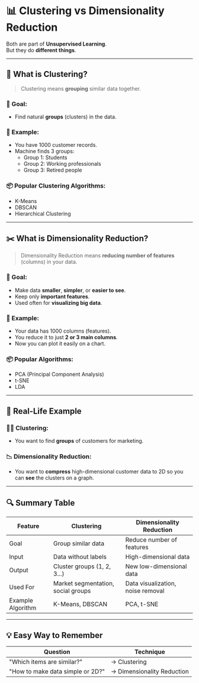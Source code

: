 # 📊 Clustering vs Dimensionality Reduction

Both are part of **Unsupervised Learning**.  
But they do **different things**.

---

## 🎯 What is Clustering?

> Clustering means **grouping** similar data together.

### 🧠 Goal:

- Find natural **groups** (clusters) in the data.

### 📘 Example:

- You have 1000 customer records.
- Machine finds 3 groups:
  - Group 1: Students
  - Group 2: Working professionals
  - Group 3: Retired people

### 📦 Popular Clustering Algorithms:

- K-Means
- DBSCAN
- Hierarchical Clustering

---

## ✂️ What is Dimensionality Reduction?

> Dimensionality Reduction means **reducing number of features** (columns) in your data.

### 🧠 Goal:

- Make data **smaller**, **simpler**, or **easier to see**.
- Keep only **important features**.
- Used often for **visualizing big data**.

### 📘 Example:

- Your data has 1000 columns (features).
- You reduce it to just **2 or 3 main columns**.
- Now you can plot it easily on a chart.

### 📦 Popular Algorithms:

- PCA (Principal Component Analysis)
- t-SNE
- LDA

---

## 🧪 Real-Life Example

### 👨‍💼 Clustering:

- You want to find **groups** of customers for marketing.

### 📉 Dimensionality Reduction:

- You want to **compress** high-dimensional customer data to 2D so you can **see** the clusters on a graph.

---

## 🔍 Summary Table

| Feature           | Clustering                         | Dimensionality Reduction          |
| ----------------- | ---------------------------------- | --------------------------------- |
| Goal              | Group similar data                 | Reduce number of features         |
| Input             | Data without labels                | High-dimensional data             |
| Output            | Cluster groups (1, 2, 3...)        | New low-dimensional data          |
| Used For          | Market segmentation, social groups | Data visualization, noise removal |
| Example Algorithm | K-Means, DBSCAN                    | PCA, t-SNE                        |

---

## 💡 Easy Way to Remember

| Question                         | Technique                  |
| -------------------------------- | -------------------------- |
| "Which items are similar?"       | → Clustering               |
| "How to make data simple or 2D?" | → Dimensionality Reduction |
